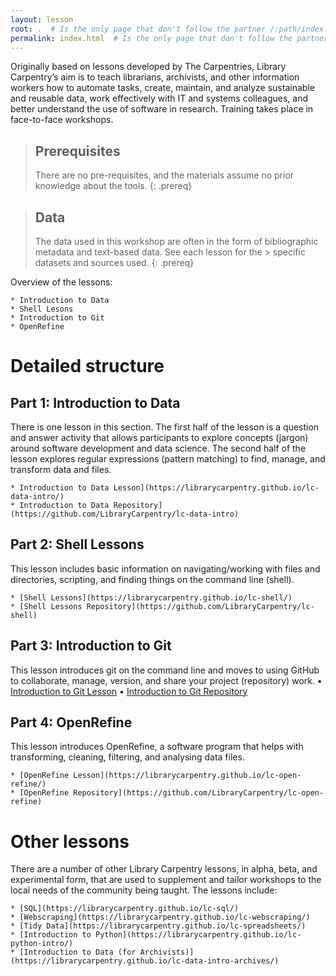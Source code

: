 ```yaml
---
layout: lesson
root: .  # Is the only page that don't follow the partner /:path/index.html
permalink: index.html  # Is the only page that don't follow the partner /:path/index.html
---
```


Originally based on lessons developed by The Carpentries, Library Carpentry’s aim is to teach librarians, archivists, and other information workers how to automate tasks, create, maintain, and analyze sustainable and reusable data, work effectively with IT and systems colleagues, and better understand the use of software in research. Training takes place in face-to-face workshops.

> ## Prerequisites
>
> There are no pre-requisites, and the materials assume no prior knowledge about the tools.
{: .prereq}

> ## Data
> 
> The data used in this workshop are often in the form of bibliographic metadata and text-based data. See each lesson for the > specific datasets and sources used.
{: .prereq}

Overview of the lessons:

	* Introduction to Data
	* Shell Lesons
	* Introduction to Git
	* OpenRefine

# Detailed structure

## Part 1: Introduction to Data

There is one lesson in this section. The first half of the lesson is a question and answer activity that allows participants to explore concepts (jargon) around software development and data science. The second half of the lesson explores regular expressions (pattern matching) to find, manage, and transform data and files.

	* Introduction to Data Lesson](https://librarycarpentry.github.io/lc-data-intro/)
	* Introduction to Data Repository](https://github.com/LibraryCarpentry/lc-data-intro)

## Part 2: Shell Lessons

This lesson includes basic information on navigating/working with files and directories, scripting, and finding things on the command line (shell).

	* [Shell Lessons](https://librarycarpentry.github.io/lc-shell/)
	* [Shell Lessons Repository](https://github.com/LibraryCarpentry/lc-shell)

## Part 3: Introduction to Git

This lesson introduces git on the command line and moves to using GitHub to collaborate, manage, version, and share your project (repository) work.
	• [Introduction to Git Lesson](https://librarycarpentry.github.io/lc-git/)
	• [Introduction to Git Repository](https://github.com/LibraryCarpentry/lc-git)

## Part 4: OpenRefine

This lesson introduces OpenRefine, a software program that helps with transforming, cleaning, filtering, and analysing data files.

	* [OpenRefine Lesson](https://librarycarpentry.github.io/lc-open-refine/)
	* [OpenRefine Repository](https://github.com/LibraryCarpentry/lc-open-refine)

# Other lessons

There are a number of other Library Carpentry lessons, in alpha, beta, and experimental form, that are used to supplement and tailor workshops to the local needs of the community being taught. The lessons include:

	* [SQL](https://librarycarpentry.github.io/lc-sql/)
	* [Webscraping](https://librarycarpentry.github.io/lc-webscraping/)
	* [Tidy Data](https://librarycarpentry.github.io/lc-spreadsheets/)
	* [Introduction to Python](https://librarycarpentry.github.io/lc-python-intro/)
	* [Introduction to Data (for Archivists)](https://librarycarpentry.github.io/lc-data-intro-archives/)
 
